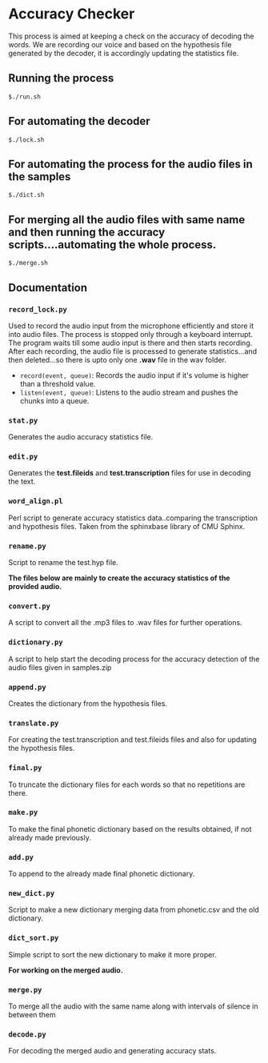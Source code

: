 # Accuracy Checker

This process is aimed at keeping a check on the accuracy of decoding the words. We are recording our voice and based on the hypothesis file generated by the decoder, it is accordingly updating the statistics file.

## Running the process

```
$./run.sh
```

## For automating the decoder

```
$./lock.sh
```

## For automating the process for the audio files in the samples

```
$./dict.sh
```

## For merging all the audio files with same name and then running the accuracy scripts....automating the whole process.

```
$./merge.sh
```

## Documentation

### `record_lock.py`

Used to record the audio input from the microphone efficiently and store it into audio files. The process is stopped only through a keyboard interrupt. The program waits till some audio input is there and then starts recording. After each recording, the audio file is processed to generate statistics...and then deleted...so there is upto only one **.wav** file in the wav folder. 

* `record(event, queue)`: Records the audio input if it's volume is higher than a threshold value.
* `listen(event, queue)`: Listens to the audio stream and pushes the chunks into a queue.

### `stat.py`

Generates the audio accuracy statistics file.

### `edit.py`

Generates the **test.fileids** and **test.transcription** files for use in decoding the text.

### `word_align.pl`

Perl script to generate accuracy statistics data..comparing the transcription and hypothesis files.
Taken from the sphinxbase library of CMU Sphinx.

### `rename.py`

Script to rename the test.hyp file.

**The files below are mainly to create the accuracy statistics of the provided audio.**

### `convert.py`

A script to convert all the .mp3 files to .wav files for further operations. 

### `dictionary.py`

A script to help start the decoding process for the accuracy detection of the audio files given in samples.zip

### `append.py`

Creates the dictionary from the hypothesis files.

### `translate.py`

For creating the test.transcription and test.fileids files and also for updating the hypothesis files.

### `final.py`

To truncate the dictionary files for each words so that no repetitions are there.

### `make.py`

To make the final phonetic dictionary based on the results obtained, if not already made previously.

### `add.py`

To append to the already made final phonetic dictionary.

### `new_dict.py`

Script to make a new dictionary merging data from phonetic.csv and the old dictionary.

### `dict_sort.py`

Simple script to sort the new dictionary to make it more proper.

**For working on the merged audio.**

### `merge.py`

To merge all the audio with the same name along with intervals of silence in between them

### `decode.py`

For decoding the merged audio and generating accuracy stats.


